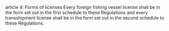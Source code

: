 article 4: Forms of licenses
Every foreign fishing vessel license shall be in the form set out in the first schedule to these Regulations and every transshipment license shall be in the form set out in the second schedule to these Regulations.
<ul>
</ul>